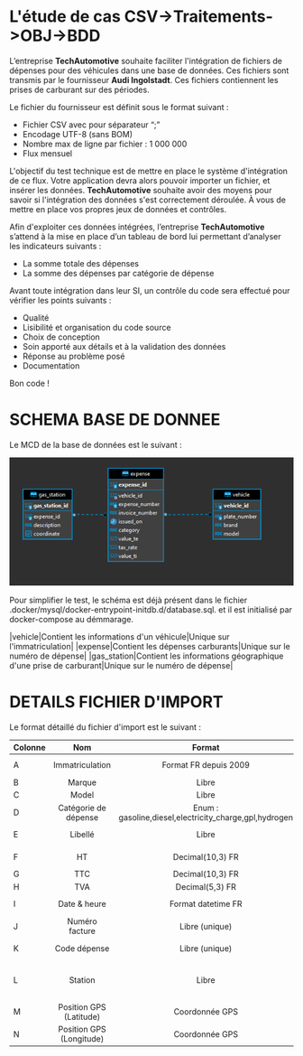 # L'étude de cas CSV->Traitements->OBJ->BDD


L’entreprise **TechAutomotive** souhaite faciliter l'intégration de fichiers de dépenses pour des véhicules dans une base de données. Ces fichiers sont transmis par le fournisseur **Audi Ingolstadt**. 
Ces fichiers contiennent les prises de carburant sur des périodes.

Le fichier du fournisseur est définit sous le format suivant :

* Fichier CSV avec pour séparateur “;” 
* Encodage UTF-8 (sans BOM) 
* Nombre max de ligne par fichier : 1 000 000 
* Flux mensuel 

L'objectif du test technique est de mettre en place le système d'intégration de ce flux.
Votre application devra alors pouvoir importer un fichier, et insérer les données. 
**TechAutomotive** souhaite avoir des moyens pour savoir si l'intégration des données s'est correctement déroulée. À vous de mettre en place vos propres jeux de données et contrôles.

Afin d'exploiter ces données intégrées, l’entreprise **TechAutomotive** s’attend à la mise en place d’un tableau de bord lui permettant d’analyser les indicateurs suivants  :

* La somme totale des dépenses  
* La somme des dépenses par catégorie de dépense  



Avant toute intégration dans leur SI, un contrôle du code sera effectué pour vérifier les points suivants :

* Qualité 
* Lisibilité et organisation du code source 
* Choix de conception 
* Soin apporté aux détails et à la validation des données 
* Réponse au problème posé 
* Documentation 

Bon code ! 

# SCHEMA BASE DE DONNEE

Le MCD de la base de données est le suivant :

![MCD](doc/mcd.png)

Pour simplifier le test, le schéma est déjà présent dans le fichier .docker/mysql/docker-entrypoint-initdb.d/database.sql. et il est initialisé par docker-compose au démmarage.

|vehicle|Contient les informations d'un véhicule|Unique sur l'immatriculation|
|expense|Contient les dépenses carburants|Unique sur le numéro de dépense|
|gas_station|Contient les informations géographique d'une prise de carburant|Unique sur le numéro de dépense|

# DETAILS FICHIER D'IMPORT

Le format détaillé du fichier d'import est le suivant :

| Colonne        |    Nom                   | Format                | Exemple                 | Mapping BDD            |
| :------------- | :----------------------: | :-------------------: | :---------------------: | :--------------------: |
| A              | Immatriculation          | Format FR depuis 2009 | AA-666-BB               | vehicle (plate_number) |
| B              | Marque                   | Libre                 | Peugeot                 | vehicle (brand) |
| C              | Model                    | Libre                 | 208                     | vehicle (model) |
| D              | Catégorie  de dépense    | Enum : gasoline,diesel,electricity_charge,gpl,hydrogen |  gasoline  | expense (category) |
| E              | Libellé                  | Libre                 | Prise de carburant      | expense (description) |
| F              | HT                       | Decimal(10,3) FR      | 10,516                  | expense (value_te) |
| G              | TTC                      | Decimal(10,3) FR      | 10,516                  | expense (value_ti) |
| H              | TVA                      | Decimal(5,3) FR       | 20,000                  | expense (tax_rate) |
| I              | Date & heure             | Format datetime FR    | 01/12/2018 10:59:59     | expense (issued_on) |
| J              | Numéro facture           | Libre (unique)        | FAC000000000001         | expense (invoice_number) |
| K              | Code dépense             | Libre (unique)        | DEP000000000001         | expense (expense_number) |
| L              | Station                  | Libre                 | INFINITY ACCESS, Chemin d'Innovation, 04 06 04 06 04 | gas_station (description) |
| M              | Position GPS (Latitude)  | Coordonnée GPS        | 40.71727401             | gas_station (coordinate) |
| N              | Position GPS (Longitude) | Coordonnée GPS        | -74.00898606            | gas_station (coordinate) |



